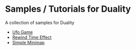 # Samples / Tutorials for Duality
A collection of samples for Duality

- [Ufo Game](https://github.com/ChristianGreiner/duality-samples/tree/master/UfoGame)
- [Rewind Time Effect](https://github.com/ChristianGreiner/duality-samples/tree/master/RewindTimeEffect)
- [Simple Minimap](https://github.com/ChristianGreiner/duality-samples/tree/master/SimpleMinimap)
